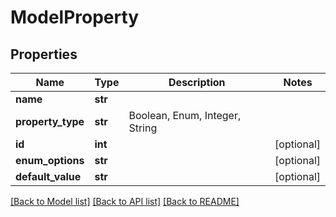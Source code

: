 # ModelProperty

## Properties
Name | Type | Description | Notes
------------ | ------------- | ------------- | -------------
**name** | **str** |  | 
**property_type** | **str** | Boolean, Enum, Integer, String | 
**id** | **int** |  | [optional] 
**enum_options** | **str** |  | [optional] 
**default_value** | **str** |  | [optional] 

[[Back to Model list]](../README.md#documentation-for-models) [[Back to API list]](../README.md#documentation-for-api-endpoints) [[Back to README]](../README.md)


